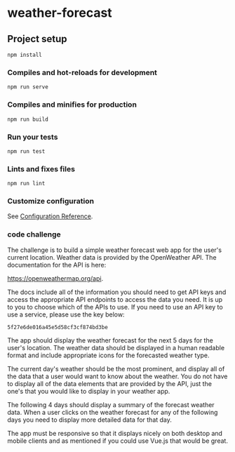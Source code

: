 # weather-forecast

## Project setup
```
npm install
```

### Compiles and hot-reloads for development
```
npm run serve
```

### Compiles and minifies for production
```
npm run build
```

### Run your tests
```
npm run test
```

### Lints and fixes files
```
npm run lint
```

### Customize configuration
See [Configuration Reference](https://cli.vuejs.org/config/).


### code challenge

The challenge is to build a simple weather forecast web app for the user's current location. Weather data is provided by the OpenWeather API. The documentation for the API is here: 

https://openweathermap.org/api. 

The docs include all of the information you should need to get API keys and access the appropriate API endpoints to access the data you need. It is up to you to choose which of the APIs to use. If you need to use an API key to use a service, please use the key below:

`5f27e6de016a45e5d58cf3cf874bd3be`

The app should display the weather forecast for the next 5 days for the user's location. The weather data should be displayed in a human readable format and include appropriate icons for the forecasted weather type.

The current day's weather should be the most prominent, and display all of the data that a user would want to know about the weather. You do not have to display all of the data elements that are provided by the API, just the one's that you would like to display in your weather app.

The following 4 days should display a summary of the forecast weather data. When a user clicks on the weather forecast for any of the following days you need to display more detailed data for that day.

The app must be responsive so that it displays nicely on both desktop and mobile clients and as mentioned if you could use Vue.js that would be great.